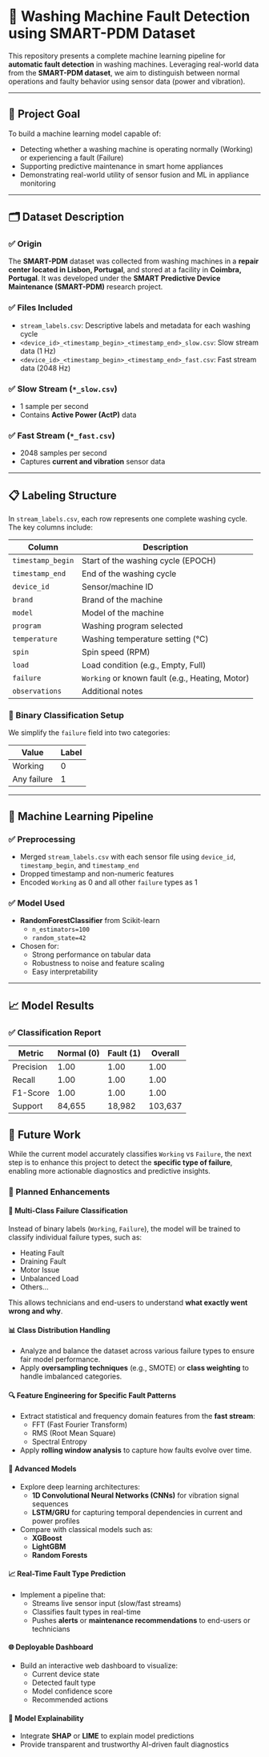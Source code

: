 # 🧠 Washing Machine Fault Detection using SMART-PDM Dataset

This repository presents a complete machine learning pipeline for **automatic fault detection** in washing machines. Leveraging real-world data from the **SMART-PDM dataset**, we aim to distinguish between normal operations and faulty behavior using sensor data (power and vibration).

---

## 📌 Project Goal

To build a machine learning model capable of:
- Detecting whether a washing machine is operating normally (Working) or experiencing a fault (Failure)
- Supporting predictive maintenance in smart home appliances
- Demonstrating real-world utility of sensor fusion and ML in appliance monitoring

---

## 🗂 Dataset Description

### ✅ Origin
The **SMART-PDM** dataset was collected from washing machines in a **repair center located in Lisbon, Portugal**, and stored at a facility in **Coimbra, Portugal**. It was developed under the **SMART Predictive Device Maintenance (SMART-PDM)** research project.

### ✅ Files Included
- `stream_labels.csv`: Descriptive labels and metadata for each washing cycle
- `<device_id>_<timestamp_begin>_<timestamp_end>_slow.csv`: Slow stream data (1 Hz)
- `<device_id>_<timestamp_begin>_<timestamp_end>_fast.csv`: Fast stream data (2048 Hz)

### ✅ Slow Stream (`*_slow.csv`)
- 1 sample per second
- Contains **Active Power (ActP)** data

### ✅ Fast Stream (`*_fast.csv`)
- 2048 samples per second
- Captures **current and vibration** sensor data

---

## 📋 Labeling Structure

In `stream_labels.csv`, each row represents one complete washing cycle. The key columns include:

| Column             | Description                                        |
|--------------------|----------------------------------------------------|
| `timestamp_begin`  | Start of the washing cycle (EPOCH)                |
| `timestamp_end`    | End of the washing cycle                          |
| `device_id`        | Sensor/machine ID                                 |
| `brand`            | Brand of the machine                              |
| `model`            | Model of the machine                              |
| `program`          | Washing program selected                          |
| `temperature`      | Washing temperature setting (°C)                  |
| `spin`             | Spin speed (RPM)                                  |
| `load`             | Load condition (e.g., Empty, Full)                |
| `failure`          | `Working` or known fault (e.g., Heating, Motor)   |
| `observations`     | Additional notes                                  |

### 🎯 Binary Classification Setup

We simplify the `failure` field into two categories:

| Value        | Label |
|--------------|-------|
| Working      | 0     |
| Any failure  | 1     |

---

## 🧠 Machine Learning Pipeline

### ✅ Preprocessing
- Merged `stream_labels.csv` with each sensor file using `device_id`, `timestamp_begin`, and `timestamp_end`
- Dropped timestamp and non-numeric features
- Encoded `Working` as 0 and all other `failure` types as 1

### ✅ Model Used
- **RandomForestClassifier** from Scikit-learn
  - `n_estimators=100`
  - `random_state=42`
- Chosen for:
  - Strong performance on tabular data
  - Robustness to noise and feature scaling
  - Easy interpretability

---

## 📈 Model Results

### ✅ Classification Report

| Metric        | Normal (0) | Fault (1) | Overall |
|---------------|------------|-----------|---------|
| Precision     | 1.00       | 1.00      | 1.00    |
| Recall        | 1.00       | 1.00      | 1.00    |
| F1-Score      | 1.00       | 1.00      | 1.00    |
| Support       | 84,655     | 18,982    | 103,637 |


## 🚀 Future Work

While the current model accurately classifies `Working` vs `Failure`, the next step is to enhance this project to detect the **specific type of failure**, enabling more actionable diagnostics and predictive insights.

### 🔄 Planned Enhancements

#### 🧩 Multi-Class Failure Classification
Instead of binary labels (`Working`, `Failure`), the model will be trained to classify individual failure types, such as:
- Heating Fault
- Draining Fault
- Motor Issue
- Unbalanced Load
- Others...

This allows technicians and end-users to understand **what exactly went wrong and why**.

#### 📊 Class Distribution Handling
- Analyze and balance the dataset across various failure types to ensure fair model performance.
- Apply **oversampling techniques** (e.g., SMOTE) or **class weighting** to handle imbalanced categories.

#### 🔍 Feature Engineering for Specific Fault Patterns
- Extract statistical and frequency domain features from the **fast stream**:
  - FFT (Fast Fourier Transform)
  - RMS (Root Mean Square)
  - Spectral Entropy
- Apply **rolling window analysis** to capture how faults evolve over time.

#### 🤖 Advanced Models
- Explore deep learning architectures:
  - **1D Convolutional Neural Networks (CNNs)** for vibration signal sequences
  - **LSTM/GRU** for capturing temporal dependencies in current and power profiles
- Compare with classical models such as:
  - **XGBoost**
  - **LightGBM**
  - **Random Forests**

#### 📈 Real-Time Fault Type Prediction
- Implement a pipeline that:
  - Streams live sensor input (slow/fast streams)
  - Classifies fault types in real-time
  - Pushes **alerts** or **maintenance recommendations** to end-users or technicians

#### 🌐 Deployable Dashboard
- Build an interactive web dashboard to visualize:
  - Current device state
  - Detected fault type
  - Model confidence score
  - Recommended actions

#### 🧪 Model Explainability
- Integrate **SHAP** or **LIME** to explain model predictions
- Provide transparent and trustworthy AI-driven fault diagnostics



